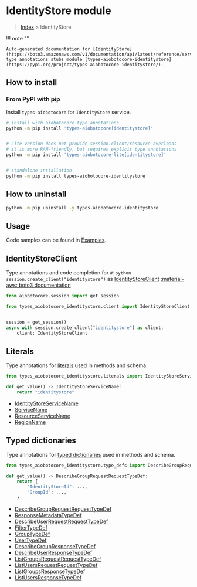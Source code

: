 # IdentityStore module

> [Index](../README.md) > IdentityStore


!!! note ""

    Auto-generated documentation for [IdentityStore](https://boto3.amazonaws.com/v1/documentation/api/latest/reference/services/identitystore.html#IdentityStore)
    type annotations stubs module [types-aiobotocore-identitystore](https://pypi.org/project/types-aiobotocore-identitystore/).

## How to install



### From PyPI with pip

Install `types-aiobotocore` for `IdentityStore` service.

```bash
# install with aiobotocore type annotations
python -m pip install 'types-aiobotocore[identitystore]'


# Lite version does not provide session.client/resource overloads
# it is more RAM-friendly, but requires explicit type annotations
python -m pip install 'types-aiobotocore-lite[identitystore]'


# standalone installation
python -m pip install types-aiobotocore-identitystore
```



## How to uninstall

```bash
python -m pip uninstall -y types-aiobotocore-identitystore
```

## Usage

Code samples can be found in [Examples](./usage.md).

## IdentityStoreClient

Type annotations and code completion for  `#!python session.create_client("identitystore")` as [IdentityStoreClient](./client.md)
[:material-aws: boto3 documentation](https://boto3.amazonaws.com/v1/documentation/api/latest/reference/services/identitystore.html#IdentityStore.Client)

```python title="Usage example"
from aiobotocore.session import get_session

from types_aiobotocore_identitystore.client import IdentityStoreClient


session = get_session()
async with session.create_client("identitystore") as client:
    client: IdentityStoreClient
```








## Literals

Type annotations for [literals](./literals.md) used in methods and schema.

```python title="Usage example"
from types_aiobotocore_identitystore.literals import IdentityStoreServiceName

def get_value() -> IdentityStoreServiceName:
    return "identitystore"
```

- [IdentityStoreServiceName](./literals.md#identitystoreservicename)
- [ServiceName](./literals.md#servicename)
- [ResourceServiceName](./literals.md#resourceservicename)
- [RegionName](./literals.md#regionname)




## Typed dictionaries

Type annotations for [typed dictionaries](./type_defs.md) used in methods and schema.

```python title="Usage example"
from types_aiobotocore_identitystore.type_defs import DescribeGroupRequestRequestTypeDef

def get_value() -> DescribeGroupRequestRequestTypeDef:
    return {
        "IdentityStoreId": ...,
        "GroupId": ...,
    }
```

- [DescribeGroupRequestRequestTypeDef](./type_defs.md#describegrouprequestrequesttypedef)
- [ResponseMetadataTypeDef](./type_defs.md#responsemetadatatypedef)
- [DescribeUserRequestRequestTypeDef](./type_defs.md#describeuserrequestrequesttypedef)
- [FilterTypeDef](./type_defs.md#filtertypedef)
- [GroupTypeDef](./type_defs.md#grouptypedef)
- [UserTypeDef](./type_defs.md#usertypedef)
- [DescribeGroupResponseTypeDef](./type_defs.md#describegroupresponsetypedef)
- [DescribeUserResponseTypeDef](./type_defs.md#describeuserresponsetypedef)
- [ListGroupsRequestRequestTypeDef](./type_defs.md#listgroupsrequestrequesttypedef)
- [ListUsersRequestRequestTypeDef](./type_defs.md#listusersrequestrequesttypedef)
- [ListGroupsResponseTypeDef](./type_defs.md#listgroupsresponsetypedef)
- [ListUsersResponseTypeDef](./type_defs.md#listusersresponsetypedef)

